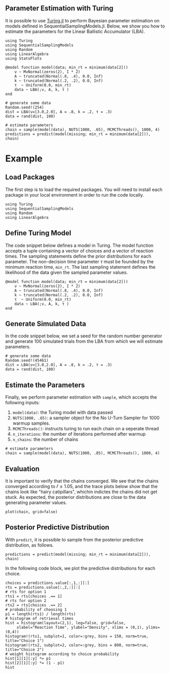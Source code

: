 ## Parameter Estimation with Turing

It is possible to use [Turing.jl](https://turinglang.org/stable/) to perform Bayesian parameter estimation on models defined in SequentialSamplingModels.jl. Below, we show you how to estimate the parameters for the Linear Ballistic Accumulator (LBA).

```@setup Turing 
using Turing
using SequentialSamplingModels
using Random
using LinearAlgebra
using StatsPlots

@model function model(data; min_rt = minimum(data[2]))
    ν ~ MvNormal(zeros(2), I * 2)
    A ~ truncated(Normal(.8, .4), 0.0, Inf)
    k ~ truncated(Normal(.2, .2), 0.0, Inf)
    τ  ~ Uniform(0.0, min_rt)
    data ~ LBA(;ν, A, k, τ )
end

# generate some data
Random.seed!(254)
dist = LBA(ν=[3.0,2.0], A = .8, k = .2, τ = .3) 
data = rand(dist, 100)

# estimate parameters
chain = sample(model(data), NUTS(1000, .65), MCMCThreads(), 1000, 4)
predictions = predict(model(missing; min_rt = minimum(data[2])), chain)
```

# Example

## Load Packages
The first step is to load the required packages. You will need to install each package in your local
environment in order to run the code locally.

```@example Turing 
using Turing
using SequentialSamplingModels
using Random
using LinearAlgebra
```

## Define Turing Model
The code snippet below defines a model in Turing. The model function accepts a tuple containing
a vector of choices and a vector of reaction times. The sampling statements define the prior distributions for each parameter. The non-decision time parameter $\tau$ must be founded by the minimum reaction time, `min_rt`. The last sampling statement defines the likelihood of the data given the sampled parameter values. 
```@example Turing 
@model function model(data; min_rt = minimum(data[2]))
    ν ~ MvNormal(zeros(2), I * 2)
    A ~ truncated(Normal(.8, .4), 0.0, Inf)
    k ~ truncated(Normal(.2, .2), 0.0, Inf)
    τ  ~ Uniform(0.0, min_rt)
    data ~ LBA(;ν, A, k, τ )
end
```
## Generate Simulated Data
In the code snippet below, we set a seed for the random number generator and generate $100$ simulated
trials from the LBA from which we will estimate parameters.
```@example Turing 
# generate some data
Random.seed!(45461)
dist = LBA(ν=[3.0,2.0], A = .8, k = .2, τ = .3) 
data = rand(dist, 100)
```
## Estimate the Parameters
Finally, we perform parameter estimation with `sample`, which accepts the following inputs:

1. `model(data)`: the Turing model with data passed
2. `NUTS(1000, .65)`: a sampler object for the No U-Turn Sampler for 1000 warmup samples.
3. `MCMCThreads()`: instructs turing to run each chain on a seperate thread
4. `n_iterations`: the number of iterations performed after warmup
5. `n_chains`: the number of chains

```@example Turing 
# estimate parameters
chain = sample(model(data), NUTS(1000, .85), MCMCThreads(), 1000, 4)
```

## Evaluation

It is important to verify that the chains converged. We see that the chains converged according to $\hat{r} \leq 1.05$, and the trace plots below show that the chains look like "hairy catipillars", whichin indictes the chains did not get stuck. As expected, the posterior distributions are close to the data generating parameter values.

```@example Turing 
plot(chain, grid=false)
```

## Posterior Predictive Distribution

With `predict`, it is possible to sample from the posterior predictive distribution, as follows. 
```@example Turing 
predictions = predict(model(missing; min_rt = minimum(data[2])), chain)
```
In the following code block, we plot the predictive distributions for each choice. 
```@example Turing 
choices = predictions.value[:,1,:][:]
rts = predictions.value[:,2,:][:]
# rts for option 1
rts1 = rts[choices .== 1]
# rts for option 2 
rts2 = rts[choices .== 2]
# probability of choosing 1
p1 = length(rts1) / length(rts)
# histogram of retrieval times
hist = histogram(layout=(2,1), leg=false, grid=false,
     xlabel="Reaction Time", ylabel="Density", xlims = (0,1), ylims=(0,4))
histogram!(rts1, subplot=1, color=:grey, bins = 150, norm=true, title="Choice 1")
histogram!(rts2, subplot=2, color=:grey, bins = 800, norm=true, title="Choice 2")
# weight histogram according to choice probability
hist[1][1][:y] *= p1
hist[2][1][:y] *= (1 - p1)
hist
```